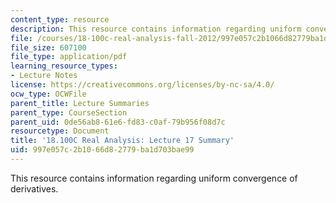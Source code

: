 ```yaml
---
content_type: resource
description: This resource contains information regarding uniform convergence of derivatives.
file: /courses/18-100c-real-analysis-fall-2012/997e057c2b1066d82779ba1d703bae99_MIT18_100CF12_l17sum.pdf
file_size: 607100
file_type: application/pdf
learning_resource_types:
- Lecture Notes
license: https://creativecommons.org/licenses/by-nc-sa/4.0/
ocw_type: OCWFile
parent_title: Lecture Summaries
parent_type: CourseSection
parent_uid: 0de56ab8-61e6-fd83-c0af-79b956f08d7c
resourcetype: Document
title: '18.100C Real Analysis: Lecture 17 Summary'
uid: 997e057c-2b10-66d8-2779-ba1d703bae99
---
```

This resource contains information regarding uniform convergence of derivatives.